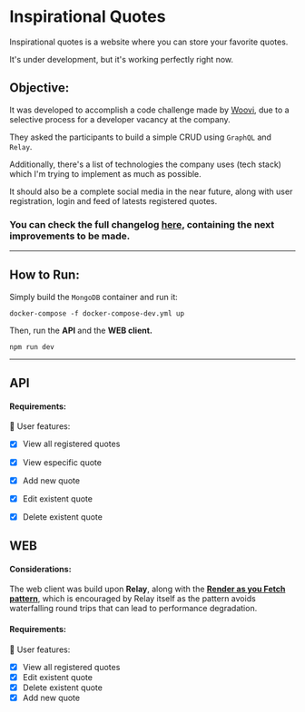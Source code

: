 # **Inspirational Quotes**

Inspirational quotes is a website where you can store your favorite quotes.

It's under development, but it's working perfectly right now.

## **Objective**:

It was developed to accomplish a code challenge made by [Woovi](https://woovi.com/), due to a selective process for a developer vacancy at the company.

They asked the participants to build a simple CRUD using `GraphQL` and `Relay`.

Additionally, there's a list of technologies the company uses (tech stack) which I'm trying to implement as much as possible.

It should also be a complete social media in the near future, along with user registration, login and feed of latests registered quotes.

### You can check the full changelog [here](changelog.md), containing the next improvements to be made. 
---

## **How to Run**:

Simply build the `MongoDB` container and run it:

```
docker-compose -f docker-compose-dev.yml up
```

Then, run the **API** and the **WEB client.**
```
npm run dev
```

---



## API

#### **Requirements**:

👤 User features:

- [x] View all registered quotes
- [x] View especific quote
- [x] Add new quote
- [x] Edit existent quote
- [x] Delete existent quote


## WEB


#### **Considerations**:

The web client was build upon **Relay**, along with the **[Render as you Fetch pattern](https://relay.dev/docs/guided-tour/rendering/queries/#render-as-you-fetch)**, which is encouraged by Relay itself as the pattern avoids waterfalling round trips that can lead to performance degradation.


#### **Requirements**:

👤 User features:

- [x] View all registered quotes
- [x] Edit existent quote
- [x] Delete existent quote
- [x] Add new quote
